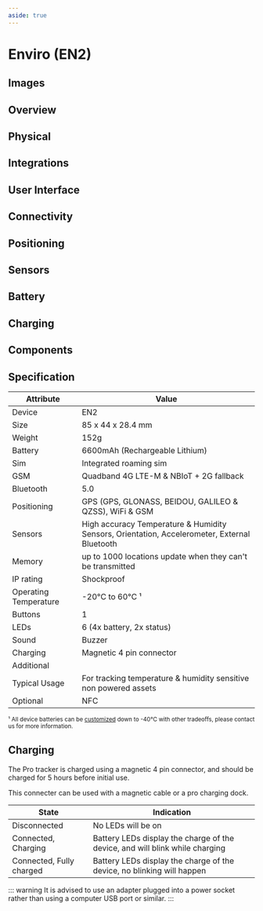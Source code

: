 ```yaml
---
aside: true
---
```


<script setup>
import DeviceSpecImages from '../../components/DeviceSpecImages.vue'
import DeviceSpecOverview from '../../components/DeviceSpecOverview.vue'
import DeviceSpecSection from '../../components/DeviceSpecSection.vue'
import DownloadSpecButton from '../../components/DownloadSpecButton.vue'
import loadSpec from '../../utils/loadSpec'
import { ref, onMounted } from 'vue'

const specs = ref(null)

onMounted(async () => {
  const res = await fetch('/device-specs/enviro/v2.yaml')
  const yamlText = await res.text()
  specs.value = loadSpec(yamlText).value
})
</script>

# Enviro (EN2)

<DownloadSpecButton v-if="specs" :spec="specs" deviceTitle="Enviro (EN2)" />

## Images

<DeviceSpecImages v-if="specs" :spec="specs" />

## Overview

<DeviceSpecOverview v-if="specs" :spec="specs" />

## Physical

<DeviceSpecSection v-if="specs" :spec="specs" sectionName="physical" />

## Integrations

<DeviceSpecSection v-if="specs" :spec="specs" sectionName="integrations" />

## User Interface

<DeviceSpecSection v-if="specs" :spec="specs" sectionName="user interface" />

## Connectivity

<DeviceSpecSection v-if="specs" :spec="specs" sectionName="connectivity" />

## Positioning

<DeviceSpecSection v-if="specs" :spec="specs" sectionName="positioning" />

## Sensors

<DeviceSpecSection v-if="specs" :spec="specs" sectionName="sensors" />

## Battery

<DeviceSpecSection v-if="specs" :spec="specs" sectionName="battery" />

## Charging

<DeviceSpecSection v-if="specs" :spec="specs" sectionName="charging" />

## Components

<DeviceSpecSection v-if="specs" :spec="specs" sectionName="components" />

## Specification

| Attribute             | Value                                                                                        |
| --------------------- | -------------------------------------------------------------------------------------------- |
| Device                | EN2                                                                                          |
| Size                  | 85 x 44 x 28.4 mm                                                                            |
| Weight                | 152g                                                                                         |
| Battery               | 6600mAh (Rechargeable Lithium)                                                                |
| Sim                   | Integrated roaming sim                                                                       |
| GSM                   | Quadband 4G LTE-M & NBIoT + 2G fallback                                                               |
| Bluetooth             | 5.0                                                                                          |
| Positioning           | GPS (GPS, GLONASS, BEIDOU, GALILEO & QZSS), WiFi & GSM                                       |
| Sensors               | High accuracy Temperature & Humidity Sensors, Orientation, Accelerometer, External Bluetooth |
| Memory                | up to 1000 locations update when they can't be transmitted                                   |
| IP rating             | Shockproof                                                                                   |
| Operating Temperature | -20°C to 60°C ¹                                                                              |
| Buttons               | 1                                                                                            |
| LEDs                  | 6 (4x battery, 2x status)                                                                    |
| Sound                 | Buzzer                                                                                       |
| Charging              | Magnetic 4 pin connector                                                                     |
| Additional            |                                                                                              |
| Typical Usage         | For tracking temperature & humidity sensitive non powered assets                                                                                         |
| Optional              | NFC                                                                                          |

<small>¹ All device batteries can be [customized](/devices/custom) down to -40°C with other tradeoffs, please contact us for more information.</small>

## Charging

The Pro tracker is charged using a magnetic 4 pin connector, and should be charged for 5 hours before initial use.

This connecter can be used with a magnetic cable or a pro charging dock.

<!-- TODO side by side picture of 2 charging methods -->

| State                    | Indication                                                                   |
| ------------------------ | ---------------------------------------------------------------------------- |
| Disconnected             | No LEDs will be on                                                           |
| Connected, Charging      | Battery LEDs display the charge of the device, and will blink while charging |
| Connected, Fully charged | Battery LEDs display the charge of the device, no blinking will happen       |

::: warning
It is advised to use an adapter plugged into a power socket rather than using a computer USB port or similar.
:::
